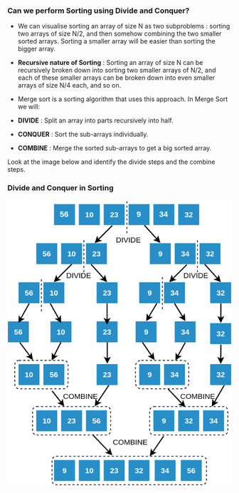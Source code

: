### Can we perform Sorting using Divide and Conquer?

- We can visualise sorting an array of size N as two subproblems : sorting two arrays of size N/2, and then somehow combining the two smaller sorted arrays. Sorting a smaller array will be easier than sorting the bigger array.

- **Recursive nature of Sorting** : Sorting an array of size N can be recursively broken down into sorting two smaller arrays of N/2, and each of these smaller arrays can be broken down into even smaller arrays of size N/4 each, and so on.

- Merge sort is a sorting algorithm that uses this approach. In Merge Sort we will:

- **DIVIDE** : Split an array into parts recursively into half.

- **CONQUER** : Sort the sub-arrays individually.

- **COMBINE** : Merge the sorted sub-arrays to get a big sorted array.

Look at the image below and identify the divide steps and the combine steps.

### Divide and Conquer in Sorting

<img src="images/dc.png"/>
